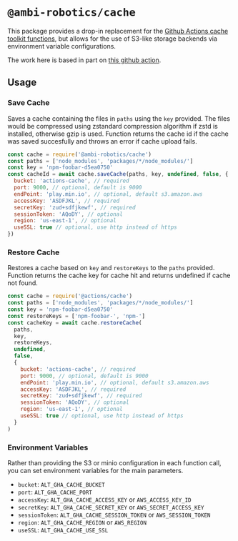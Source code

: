 # `@ambi-robotics/cache`

This package provides a drop-in replacement for the
[Github Actions cache toolkit functions](https://github.com/actions/toolkit/blob/main/packages/cache/README.md),
but allows for the use of S3-like storage backends via environment variable
configurations.

The work here is based in part on
[this github action](https://github.com/tespkg/actions-cache).

## Usage

### Save Cache

Saves a cache containing the files in `paths` using the `key` provided. The
files would be compressed using zstandard compression algorithm if zstd is
installed, otherwise gzip is used. Function returns the cache id if the cache
was saved succesfully and throws an error if cache upload fails.

```js
const cache = require('@ambi-robotics/cache')
const paths = ['node_modules', 'packages/*/node_modules/']
const key = 'npm-foobar-d5ea0750'
const cacheId = await cache.saveCache(paths, key, undefined, false, {
  bucket: 'actions-cache', // required
  port: 9000, // optional, default is 9000
  endPoint: 'play.min.io', // optional, default s3.amazon.aws
  accessKey: 'ASDFJKL', // required
  secretKey: 'zud+sdfjkewf', // required
  sessionToken: 'AQoDY', // optional
  region: 'us-east-1', // optional
  useSSL: true // optional, use http instead of https
})
```

### Restore Cache

Restores a cache based on `key` and `restoreKeys` to the `paths` provided.
Function returns the cache key for cache hit and returns undefined if cache not
found.

```js
const cache = require('@actions/cache')
const paths = ['node_modules', 'packages/*/node_modules/']
const key = 'npm-foobar-d5ea0750'
const restoreKeys = ['npm-foobar-', 'npm-']
const cacheKey = await cache.restoreCache(
  paths,
  key,
  restoreKeys,
  undefined,
  false,
  {
    bucket: 'actions-cache', // required
    port: 9000, // optional, default is 9000
    endPoint: 'play.min.io', // optional, default s3.amazon.aws
    accessKey: 'ASDFJKL', // required
    secretKey: 'zud+sdfjkewf', // required
    sessionToken: 'AQoDY', // optional
    region: 'us-east-1', // optional
    useSSL: true // optional, use http instead of https
  }
)
```

### Environment Variables

Rather than providing the S3 or minio configuration in each function call, you
can set environment variables for the main parameters.

- `bucket`: `ALT_GHA_CACHE_BUCKET`
- `port`: `ALT_GHA_CACHE_PORT`
- `accessKey`: `ALT_GHA_CACHE_ACCESS_KEY` or `AWS_ACCESS_KEY_ID`
- `secretKey`: `ALT_GHA_CACHE_SECRET_KEY` or `AWS_SECRET_ACCESS_KEY`
- `sessionToken`: `ALT_GHA_CACHE_SESSION_TOKEN` or `AWS_SESSION_TOKEN`
- `region`: `ALT_GHA_CACHE_REGION` or `AWS_REGION`
- `useSSL`: `ALT_GHA_CACHE_USE_SSL`
